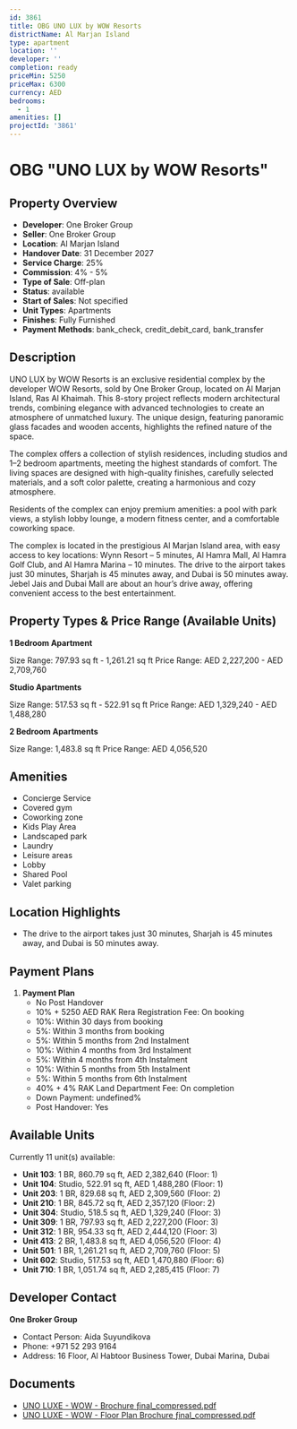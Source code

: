 ```yaml
---
id: 3861
title: OBG UNO LUX by WOW Resorts
districtName: Al Marjan Island
type: apartment
location: ''
developer: ''
completion: ready
priceMin: 5250
priceMax: 6300
currency: AED
bedrooms:
  - 1
amenities: []
projectId: '3861'
---
```


# OBG "UNO LUX by WOW Resorts"

## Property Overview
- **Developer**: One Broker Group
- **Seller**: One Broker Group
- **Location**: Al Marjan Island
- **Handover Date**: 31 December 2027
- **Service Charge**: 25%
- **Commission**: 4% - 5%
- **Type of Sale**: Off-plan
- **Status**: available
- **Start of Sales**: Not specified
- **Unit Types**: Apartments
- **Finishes**: Fully Furnished
- **Payment Methods**: bank_check, credit_debit_card, bank_transfer

## Description
UNO LUX by WOW Resorts is an exclusive residential complex by the developer WOW Resorts, sold by One Broker Group, located on Al Marjan Island, Ras Al Khaimah. This 8-story project reflects modern architectural trends, combining elegance with advanced technologies to create an atmosphere of unmatched luxury. The unique design, featuring panoramic glass facades and wooden accents, highlights the refined nature of the space.

The complex offers a collection of stylish residences, including studios and 1–2 bedroom apartments, meeting the highest standards of comfort. The living spaces are designed with high-quality finishes, carefully selected materials, and a soft color palette, creating a harmonious and cozy atmosphere.

Residents of the complex can enjoy premium amenities: a pool with park views, a stylish lobby lounge, a modern fitness center, and a comfortable coworking space.

The complex is located in the prestigious Al Marjan Island area, with easy access to key locations: Wynn Resort – 5 minutes, Al Hamra Mall, Al Hamra Golf Club, and Al Hamra Marina – 10 minutes. The drive to the airport takes just 30 minutes, Sharjah is 45 minutes away, and Dubai is 50 minutes away. Jebel Jais and Dubai Mall are about an hour’s drive away, offering convenient access to the best entertainment.

## Property Types & Price Range (Available Units)
**1 Bedroom Apartment**

Size Range: 797.93 sq ft - 1,261.21 sq ft
Price Range: AED 2,227,200 - AED 2,709,760

**Studio Apartments**

Size Range: 517.53 sq ft - 522.91 sq ft
Price Range: AED 1,329,240 - AED 1,488,280

**2 Bedroom Apartments**

Size Range: 1,483.8 sq ft
Price Range: AED 4,056,520

## Amenities
- Concierge Service
- Covered gym
- Coworking zone
- Kids Play Area
- Landscaped park
- Laundry
- Leisure areas
- Lobby
- Shared Pool
- Valet parking

## Location Highlights
- The drive to the airport takes just 30 minutes, Sharjah is 45 minutes away, and Dubai is 50 minutes away.

## Payment Plans
1. **Payment Plan**
   - No Post Handover
   - 10% + 5250 AED RAK Rera Registration Fee: On booking
   - 10%: Within 30 days from booking
   - 5%: Within 3 months from booking
   - 5%: Within 5 months from 2nd Instalment
   - 10%: Within 4 months from 3rd Instalment
   - 5%: Within 4 months from 4th Instalment
   - 10%: Within 5 months from 5th Instalment
   - 5%: Within 5 months from 6th Instalment
   - 40% + 4% RAK Land Department Fee: On completion
   - Down Payment: undefined%
   - Post Handover: Yes

## Available Units
Currently 11 unit(s) available:
- **Unit 103**: 1 BR, 860.79 sq ft, AED 2,382,640 (Floor: 1)
- **Unit 104**: Studio, 522.91 sq ft, AED 1,488,280 (Floor: 1)
- **Unit 203**: 1 BR, 829.68 sq ft, AED 2,309,560 (Floor: 2)
- **Unit 210**: 1 BR, 845.72 sq ft, AED 2,357,120 (Floor: 2)
- **Unit 304**: Studio, 518.5 sq ft, AED 1,329,240 (Floor: 3)
- **Unit 309**: 1 BR, 797.93 sq ft, AED 2,227,200 (Floor: 3)
- **Unit 312**: 1 BR, 954.33 sq ft, AED 2,444,120 (Floor: 3)
- **Unit 413**: 2 BR, 1,483.8 sq ft, AED 4,056,520 (Floor: 4)
- **Unit 501**: 1 BR, 1,261.21 sq ft, AED 2,709,760 (Floor: 5)
- **Unit 602**: Studio, 517.53 sq ft, AED 1,470,880 (Floor: 6)
- **Unit 710**: 1 BR, 1,051.74 sq ft, AED 2,285,415 (Floor: 7)

## Developer Contact
**One Broker Group**
- Contact Person: Aida Suyundikova
- Phone: +971 52 293 9164
- Address: 16 Floor, Al Habtoor Business Tower, Dubai Marina, Dubai

## Documents
- [UNO LUXE - WOW - Brochure ƒinal_compressed.pdf](https://cdn.geniemap.net/2025/02/24/Q1SIFXhepJgEvXQt8oEYsdMyQEXgG0HlDtDPWMXt.pdf)
- [UNO LUXE - WOW - Floor Plan Brochure ƒinal_compressed.pdf](https://cdn.geniemap.net/2025/02/24/QWCb0idkTHK4JtfhxJIveqJHJtMeRXl4BzhdG2yk.pdf)
